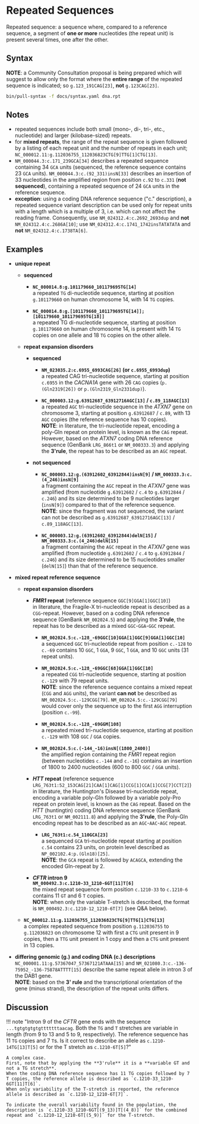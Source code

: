 # Repeated Sequences

<!-- ## Definition -->

Repeated sequence: a sequence where, compared to a reference sequence, a segment of **one or more** nucleotides (the repeat unit) is present several times, one after the other.

## Syntax

**NOTE**: a Community Consultation proposal is being prepared which will suggest to allow only the format where the **entire range** of the repeated sequence is indicated; so `g.123_191CAG[23]`, **not** `g.123CAG[23]`.

```sh exec="true"
bin/pull-syntax -f docs/syntax.yaml dna.rpt
```

## Notes

- repeated sequences include both small (mono-, di-, tri-, etc., nucleotide) and larger (kilobase-sized) repeats.
- for **mixed repeats**, the range of the repeat sequence is given followed by a listing of each repeat unit and the number of repeats in each unit; `NC_000012.11:g.112036755_112036823CTG[9]TTG[1]CTG[13]`.
- `NM_000044.3:c.171_239GCA[34]` describes a repeated sequence containing 34 `GCA` units (sequenced, the reference sequence contains 23 `GCA` units).
  `NM_000044.3:c.(92_331)insN[33]` describes an insertion of 33 nucleotides in the amplified region from position `c.92` to `c.331` (**not sequenced**), containing a repeated sequence of 24 `GCA` units in the reference sequence.
- **exception**: using a coding DNA reference sequence ("c." description), a repeated sequence variant description can be used only for repeat units with a length which is a multiple of 3, i.e. which can not affect the reading frame.
  Consequently, use `NM_024312.4:c.2692_2693dup` and **not** <code class="invalid">NM_024312.4:c.2686A[10]</code>; use `NM_024312.4:c.1741_1742insTATATATA` and **not** <code class="invalid">NM_024312.4:c.1738TA[6]</code>.

## Examples

- **unique repeat**
    - **sequenced**
        - **`NC_000014.8:g.101179660_101179695TG[14]`**<br>
          a repeated `TG` di-nucleotide sequence, starting at position `g.101179660` on human chromosome 14, with 14 `TG` copies.

        - **`NC_000014.8:g.[101179660_101179695TG[14]];[101179660_101179695TG[18]]`**<br>
          a repeated TG di-nucleotide sequence, starting at position `g.101179660` on human chromosome 14, is present with 14 `TG` copies on one allele and 18 `TG` copies on the other allele.

    - **repeat expansion disorders**
        - **sequenced**
            - **`NM_023035.2:c.6955_6993CAG[26]` (or `c.6955_6993dup`)**<br>
              a repeated CAG tri-nucleotide sequence, starting at position `c.6955` in the _CACNA1A_ gene with 26 `CAG` copies (`p.(Gln2319[26])` or `p.(Gln2319_Gln2331dup)`).

            - **`NC_000003.12:g.63912687_63912716AGC[13]` / `c.89_118AGC[13]`**<br>
              a repeated `AGC` tri-nucleotide sequence in the _ATXN7_ gene on chromosome 3, starting at position `g.63912687` / `c.89`, with 13 `AGC` copies (the reference sequence has 10 copies).<br>
              **NOTE**: in literature, the tri-nucleotide repeat, encoding a poly-Gln repeat on protein level, is known as the `CAG` repeat.
              However, based on the _ATXN7_ coding DNA reference sequence (GenBank `LRG_866t1` or `NM_000333.3`) and applying the **3'rule**, the repeat has to be described as an `AGC` repeat.

        - **not sequenced**
            - **`NC_000003.12:g.(63912602_63912844)insN[9]` / `NM_000333.3:c.(4_246)insN[9]`**<br>
              a fragment containing the `AGC` repeat in the _ATXN7_ gene was amplified (from nucleotide `g.63912602` / `c.4` to `g.63912844` / `c.246`) and its size determined to be 9 nucleotides larger (`insN[9]`) compared to that of the reference sequence.<br>
              **NOTE**: since the fragment was not sequenced, the variant can not be described as `g.63912687_63912716AGC[13]` / `c.89_118AGC[13]`.

            - **`NC_000003.12:g.(63912602_63912844)delN[15]` / `NM_000333.3:c.(4_246)delN[15]`**<br>
              a fragment containing the `AGC` repeat in the _ATXN7_ gene was amplified (from nucleotide `g.63912602` / `c.4` to `g.63912844` / `c.246`) and its size determined to be 15 nucleotides smaller (`delN[15]`) than that of the reference sequence.

- **mixed repeat reference sequence**
    - **repeat expansion disorders**
        - **_FMR1_ repeat** (reference sequence `GGC[9]GGA[1]GGC[10]`)<br>
          in literature, the Fragile-X tri-nucleotide repeat is described as a `CGG`-repeat.
          However, based on a coding DNA reference sequence (GenBank `NM_002024.5`) and applying the **3'rule**, the repeat has to be described as a mixed `GGC`-`GGA`-`GGC` repeat.
            - **`NM_002024.5:c.-128_-69GGC[10]GGA[1]GGC[9]GGA[1]GGC[10]`**<br>
              a sequenced `GGC` tri-nucleotide repeat from position `c.-128` to `c.-69` contains 10 `GGC`, 1 `GGA`, 9 `GGC`, 1 `GGA`, and 10 `GGC` units (31 repeat units).

            - **`NM_002024.5:c.-128_-69GGC[68]GGA[1]GGC[10]`**<br>
              a repeated `CGG` tri-nucleotide sequence, starting at position `c.-129` with 79 repeat units.<br>
              **NOTE**: since the reference sequence contains a mixed repeat (`CGG` and `AGG` units), the variant **can not** be described as `NM_002024.5:c.-129CGG[79]`.
              `NM_002024.5:c.-129CGG[79]` would cover only the sequence up to the first `AGG` interruption (position `c.-99`).

            - **`NM_002024.5:c.-128_-69GGM[108]`**<br>
              a repeated mixed tri-nucleotide sequence, starting at position `c.-129` with 108 `GGC` / `GGA` copies.

            - **`NM_002024.5:c.(-144_-16)insN[(1800_2400)]`**<br>
              the amplified region containing the _FMR1_ repeat region (between nucleotides `c.-144` and `c.-16`) contains an insertion of 1800 to 2400 nucleotides (600 to 800 `GGC` / `GGA` units).

        - **_HTT_ repeat** (reference sequence `LRG_763t1:52_153CAG[21]CAA[1]CAG[1]CCG[1]CCA[1]CCG[7]CCT[2]`)<br>
          in literature, the Huntington's Disease tri-nucleotide repeat, encoding a variable poly-Gln followed by a variable poly-Pro repeat on protein level, is known as the `CAG` repeat.
          Based on the _HTT_ (huntingtin) coding DNA reference sequence (GenBank `LRG_763t1` or `NM_002111.8`) and applying the **3'rule**, the Poly-Gln encoding repeat has to be described as an `AGC`-`AAC`-`AGC` repeat.
            - **`LRG_763t1:c.54_110GCA[23]`**<br>
              a sequenced `GCA` tri-nucleotide repeat starting at position `c.54` contains 23 units, on protein level described as `NP_002102.4:p.(Gln18)[25]`.<br>
              **NOTE**: the `GCA` repeat is followed by `ACAGCA`, extending the encoded Gln-repeat by 2.

        - **_CFTR_ intron 9**<br>
          **`NM_000492.3:c.1210-33_1210-6GT[11]T[6]`**<br>
          the mixed repeat sequence form position `c.1210-33` to `c.1210-6` contains 11 `GT` and 6 `T` copies.<br>
          **NOTE**: when only the variable T-stretch is described, the format is `NM_000492.3:c.1210-12_1210-6T[7]` (see Q&A below).

    - **`NC_000012.11:g.112036755_112036823CTG[9]TTG[1]CTG[13]`**<br>
      a complex repeated sequence from position `g.112036755` to `g.112036823` on chromosome 12 with first a `CTG` unit present in 9 copies, then a `TTG` unit present in 1 copy and then a `CTG` unit present in 13 copies.

- **differing genomic (g.) and coding DNA (c.) descriptions**<br>
  `NC_000001.11:g.57367047_57367121ATAAA[15]` and `NM_021080.3:c.-136-75952_-136-75878ATTTT[15]` describe the same repeat allele in intron 3 of the DAB1 gene.<br>
  **NOTE**: based on the **3' rule** and the transcriptional orientation of the gene (minus strand), the description of the repeat units differs.

## Discussion

!!! note "Intron 9 of the _CFTR_ gene ends with the sequence `...tgtgtgtgtgtttttttaacag`. Both the `TG` and `T` stretches are variable in length (from 9 to 13 and 5 to 9, respectively). The reference sequence has 11 `TG` copies and 7 `T`s. Is it correct to describe an allele as `c.1210-14TG[13]T[5]` or for the T stretch as `c.1210-6T[5]`?"

    A complex case.
    First, note that by applying the **3'rule** it is a **variable GT and not a TG stretch**.
    When the coding DNA reference sequence has 11 TG copies followed by 7 T copies, the reference allele is described as `c.1210-33_1210-6GT[11]T[6]`.
    When only variability of the T-stretch is reported, the reference allele is described as `c.1210-12_1210-6T[7]`.

    To indicate the overall variability found in the population, the description is `c.1210-33_1210-6GT[(9_13)]T[(4_8)]` for the combined repeat and `c.1210-12_1210-6T[(5_9)]` for the T-stretch.
